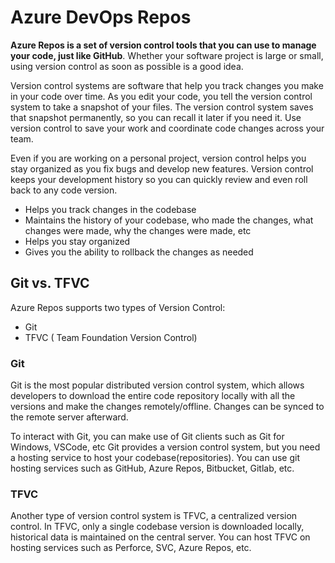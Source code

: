 # Azure DevOps Repos

**Azure Repos is a set of version control tools that you can use to manage your code, just like GitHub**. Whether your software project is large or small, using version control as soon as possible is a good idea.

Version control systems are software that help you track changes you make in your code over time. As you edit your code, you tell the version control system to take a snapshot of your files. The version control system saves that snapshot permanently, so you can recall it later if you need it. Use version control to save your work and coordinate code changes across your team.

Even if you are working on a personal project, version control helps you stay organized as you fix bugs and develop new features. Version control keeps your development history so you can quickly review and even roll back to any code version.

- Helps you track changes in the codebase
- Maintains the history of your codebase, who made the changes, what changes were made, why the changes were made, etc
- Helps you stay organized
- Gives you the ability to rollback the changes as needed


## Git vs. TFVC

Azure Repos supports two types of Version Control:
- Git
- TFVC ( Team Foundation Version Control)


### Git
Git is the most popular distributed version control system, which allows developers to download the entire code repository locally with all the versions and make the changes remotely/offline. Changes can be synced to the remote server afterward.

To interact with Git, you can make use of Git clients such as Git for Windows, VSCode, etc
Git provides a version control system, but you need a hosting service to host your codebase(repositories). You can use git hosting services such as GitHub, Azure Repos, Bitbucket, Gitlab, etc.


### TFVC
Another type of version control system is TFVC, a centralized version control. In TFVC, only a single codebase version is downloaded locally, historical data is maintained on the central server. You can host TFVC on hosting services such as Perforce, SVC, Azure Repos, etc.
